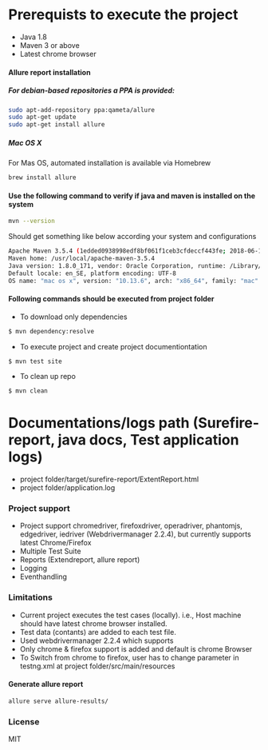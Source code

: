 # Prerequists to execute the project
* Java 1.8
* Maven 3 or above
* Latest chrome browser

#### Allure report installation
##### For debian-based repositories a PPA is provided:
```sh
sudo apt-add-repository ppa:qameta/allure
sudo apt-get update 
sudo apt-get install allure
```
##### Mac OS X
For Mas OS, automated installation is available via Homebrew
```sh
brew install allure
```
#### Use the following command to verify if java and maven is installed on the system
```sh
mvn --version
```
Should get something like below according your system and configurations
```sh
Apache Maven 3.5.4 (1edded0938998edf8bf061f1ceb3cfdeccf443fe; 2018-06-17T20:33:14+02:00)
Maven home: /usr/local/apache-maven-3.5.4
Java version: 1.8.0_171, vendor: Oracle Corporation, runtime: /Library/Java/JavaVirtualMachines/jdk1.8.0_171.jdk/Contents/Home/jre
Default locale: en_SE, platform encoding: UTF-8
OS name: "mac os x", version: "10.13.6", arch: "x86_64", family: "mac"
```

#### Following commands should be executed from project folder
  - To download only dependencies
```sh
$ mvn dependency:resolve
```
  - To execute project and create project documentiontation
```sh
$ mvn test site
```
  - To clean up repo
```sh
$ mvn clean
```
# Documentations/logs path (Surefire-report, java docs, Test application logs)

  - project folder/target/surefire-report/ExtentReport.html
  - project folder/application.log

### Project support
  - Project support chromedriver, firefoxdriver, operadriver, phantomjs, edgedriver, iedriver (Webdrivermanager 2.2.4), but currently supports latest Chrome/Firefox
  - Multiple Test Suite
  - Reports (Extendreport, allure report)
  - Logging
  - Eventhandling

### Limitations

 - Current project executes the test cases (locally). i.e., Host machine should have latest chrome browser installed.
 - Test data (contants) are added to each test file.
 - Used webdrivermanager 2.2.4 which supports
 - Only chrome & firefox support is added and default is chrome Browser
 - To Switch from chrome to firefox, user has to change parameter in testng.xml at project folder/src/main/resources
 
#### Generate allure report
```sh
allure serve allure-results/
```
### License


MIT


